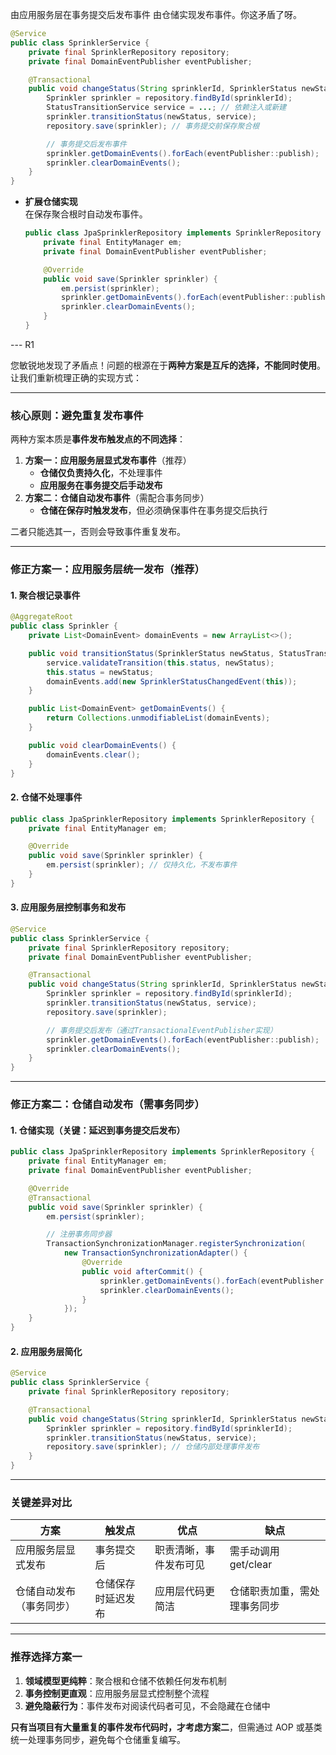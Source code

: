 由应用服务层在事务提交后发布事件 由仓储实现发布事件。你这矛盾了呀。

```java
@Service
public class SprinklerService {
    private final SprinklerRepository repository;
    private final DomainEventPublisher eventPublisher;

    @Transactional
    public void changeStatus(String sprinklerId, SprinklerStatus newStatus) {
        Sprinkler sprinkler = repository.findById(sprinklerId);
        StatusTransitionService service = ...; // 依赖注入或新建
        sprinkler.transitionStatus(newStatus, service);
        repository.save(sprinkler); // 事务提交前保存聚合根

        // 事务提交后发布事件
        sprinkler.getDomainEvents().forEach(eventPublisher::publish);
        sprinkler.clearDomainEvents();
    }
}
```

- **扩展仓储实现**  
  在保存聚合根时自动发布事件。

  ```java
  public class JpaSprinklerRepository implements SprinklerRepository {
      private final EntityManager em;
      private final DomainEventPublisher eventPublisher;

      @Override
      public void save(Sprinkler sprinkler) {
          em.persist(sprinkler);
          sprinkler.getDomainEvents().forEach(eventPublisher::publish);
          sprinkler.clearDomainEvents();
      }
  }
  ```

--- R1

您敏锐地发现了矛盾点！问题的根源在于**两种方案是互斥的选择，不能同时使用**。让我们重新梳理正确的实现方式：

---

### **核心原则：避免重复发布事件**

两种方案本质是**事件发布触发点的不同选择**：

1. **方案一：应用服务层显式发布事件**（推荐）
   - **仓储仅负责持久化**，不处理事件
   - **应用服务在事务提交后手动发布**
2. **方案二：仓储自动发布事件**（需配合事务同步）
   - **仓储在保存时触发发布**，但必须确保事件在事务提交后执行

二者只能选其一，否则会导致事件重复发布。

---

### **修正方案一：应用服务层统一发布（推荐）**

#### **1. 聚合根记录事件**

```java
@AggregateRoot
public class Sprinkler {
    private List<DomainEvent> domainEvents = new ArrayList<>();

    public void transitionStatus(SprinklerStatus newStatus, StatusTransitionService service) {
        service.validateTransition(this.status, newStatus);
        this.status = newStatus;
        domainEvents.add(new SprinklerStatusChangedEvent(this));
    }

    public List<DomainEvent> getDomainEvents() {
        return Collections.unmodifiableList(domainEvents);
    }

    public void clearDomainEvents() {
        domainEvents.clear();
    }
}
```

#### **2. 仓储不处理事件**

```java
public class JpaSprinklerRepository implements SprinklerRepository {
    private final EntityManager em;

    @Override
    public void save(Sprinkler sprinkler) {
        em.persist(sprinkler); // 仅持久化，不发布事件
    }
}
```

#### **3. 应用服务层控制事务和发布**

```java
@Service
public class SprinklerService {
    private final SprinklerRepository repository;
    private final DomainEventPublisher eventPublisher;

    @Transactional
    public void changeStatus(String sprinklerId, SprinklerStatus newStatus) {
        Sprinkler sprinkler = repository.findById(sprinklerId);
        sprinkler.transitionStatus(newStatus, service);
        repository.save(sprinkler);

        // 事务提交后发布（通过TransactionalEventPublisher实现）
        sprinkler.getDomainEvents().forEach(eventPublisher::publish);
        sprinkler.clearDomainEvents();
    }
}
```

---

### **修正方案二：仓储自动发布（需事务同步）**

#### **1. 仓储实现（关键：延迟到事务提交后发布）**

```java
public class JpaSprinklerRepository implements SprinklerRepository {
    private final EntityManager em;
    private final DomainEventPublisher eventPublisher;

    @Override
    @Transactional
    public void save(Sprinkler sprinkler) {
        em.persist(sprinkler);

        // 注册事务同步器
        TransactionSynchronizationManager.registerSynchronization(
            new TransactionSynchronizationAdapter() {
                @Override
                public void afterCommit() {
                    sprinkler.getDomainEvents().forEach(eventPublisher::publish);
                    sprinkler.clearDomainEvents();
                }
            });
    }
}
```

#### **2. 应用服务层简化**

```java
@Service
public class SprinklerService {
    private final SprinklerRepository repository;

    @Transactional
    public void changeStatus(String sprinklerId, SprinklerStatus newStatus) {
        Sprinkler sprinkler = repository.findById(sprinklerId);
        sprinkler.transitionStatus(newStatus, service);
        repository.save(sprinkler); // 仓储内部处理事件发布
    }
}
```

---

### **关键差异对比**

| 方案                     | 触发点             | 优点                   | 缺点                         |
| ------------------------ | ------------------ | ---------------------- | ---------------------------- |
| 应用服务层显式发布       | 事务提交后         | 职责清晰，事件发布可见 | 需手动调用 get/clear         |
| 仓储自动发布（事务同步） | 仓储保存时延迟发布 | 应用层代码更简洁       | 仓储职责加重，需处理事务同步 |

---

### **推荐选择方案一**

1. **领域模型更纯粹**：聚合根和仓储不依赖任何发布机制
2. **事务控制更直观**：应用服务层显式控制整个流程
3. **避免隐蔽行为**：事件发布对阅读代码者可见，不会隐藏在仓储中

**只有当项目有大量重复的事件发布代码时，才考虑方案二**，但需通过 AOP 或基类统一处理事务同步，避免每个仓储重复编写。
